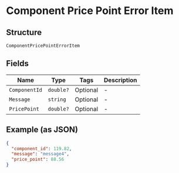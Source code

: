 
# Component Price Point Error Item

## Structure

`ComponentPricePointErrorItem`

## Fields

| Name | Type | Tags | Description |
|  --- | --- | --- | --- |
| `ComponentId` | `double?` | Optional | - |
| `Message` | `string` | Optional | - |
| `PricePoint` | `double?` | Optional | - |

## Example (as JSON)

```json
{
  "component_id": 119.82,
  "message": "message4",
  "price_point": 88.56
}
```

